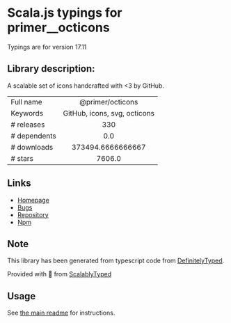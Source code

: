 
# Scala.js typings for primer__octicons

Typings are for version 17.11

## Library description:
A scalable set of icons handcrafted with <3 by GitHub.

|                    |                 |
| ------------------ | :-------------: |
| Full name          | @primer/octicons |
| Keywords           | GitHub, icons, svg, octicons |
| # releases         | 330 |
| # dependents       | 0.0 |
| # downloads        | 373494.6666666667 |
| # stars            | 7606.0 |

## Links
- [Homepage](https://primer.style/octicons)
- [Bugs](https://github.com/primer/octicons/issues)
- [Repository](https://github.com/primer/octicons)
- [Npm](https://www.npmjs.com/package/%40primer%2Focticons)
    


## Note
This library has been generated from typescript code from [DefinitelyTyped](https://definitelytyped.org).

Provided with :purple_heart: from [ScalablyTyped](https://github.com/oyvindberg/ScalablyTyped)

## Usage
See [the main readme](../../readme.md) for instructions.


